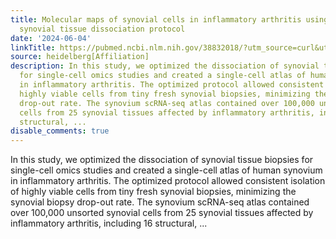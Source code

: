 ```yaml
---
title: Molecular maps of synovial cells in inflammatory arthritis using an optimized
  synovial tissue dissociation protocol
date: '2024-06-04'
linkTitle: https://pubmed.ncbi.nlm.nih.gov/38832018/?utm_source=curl&utm_medium=rss&utm_campaign=pubmed-2&utm_content=1FakS-2QOkCT8HsMOQP1bCRQ4YzyumYOmxmF0moLsQ3dFB1E9V&fc=20220326224207&ff=20240604181902&v=2.18.0.post9+e462414
source: heidelberg[Affiliation]
description: In this study, we optimized the dissociation of synovial tissue biopsies
  for single-cell omics studies and created a single-cell atlas of human synovium
  in inflammatory arthritis. The optimized protocol allowed consistent isolation of
  highly viable cells from tiny fresh synovial biopsies, minimizing the synovial biopsy
  drop-out rate. The synovium scRNA-seq atlas contained over 100,000 unsorted synovial
  cells from 25 synovial tissues affected by inflammatory arthritis, including 16
  structural, ...
disable_comments: true
---
```

In this study, we optimized the dissociation of synovial tissue biopsies for single-cell omics studies and created a single-cell atlas of human synovium in inflammatory arthritis. The optimized protocol allowed consistent isolation of highly viable cells from tiny fresh synovial biopsies, minimizing the synovial biopsy drop-out rate. The synovium scRNA-seq atlas contained over 100,000 unsorted synovial cells from 25 synovial tissues affected by inflammatory arthritis, including 16 structural, ...